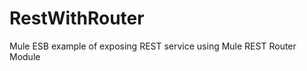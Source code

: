RestWithRouter
==============

Mule ESB example of exposing REST service using Mule REST Router Module
